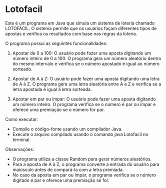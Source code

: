 # Lotofacil
Este é um programa em Java que simula um sistema de loteria chamado LOTOFÁCIL. O sistema permite que os usuários façam diferentes tipos de apostas e verifica os resultados com base nas regras da loteria.

O programa possui as seguintes funcionalidades:

1) Apostar de 0 a 100: O usuário pode fazer uma aposta digitando um número inteiro de 0 a 100. O programa gera um número aleatório dentro do mesmo intervalo e verifica se o número apostado é igual ao número sorteado.

2) Apostar de A à Z: O usuário pode fazer uma aposta digitando uma letra de A à Z. O programa gera uma letra aleatória entre A e Z e verifica se a letra apostada é igual à letra sorteada.

3) Apostar em par ou ímpar: O usuário pode fazer uma aposta digitando um número inteiro. O programa verifica se o número é par ou ímpar e oferece uma premiação se o número for par.

Como executar:
- Compile o código-fonte usando um compilador Java.
- Execute o arquivo compilado usando o comando java Lotofacil no terminal.
  
Observações:
- O programa utiliza a classe Random para gerar números aleatórios.
- Para a aposta de A à Z, o programa converte a entrada do usuário para maiúsculo antes de compará-la com a letra premiada.
- No caso da aposta em par ou ímpar, o programa verifica se o número digitado é par e oferece uma premiação se for.
